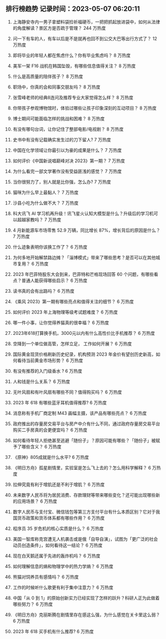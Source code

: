 
## 排行榜趋势 记录时间：2023-05-07 06:20:11
  
  1. 上海静安寺内一男子拿塑料袋捡祈福硬币，一把把抓起放进袋中，如何从法律的角度解读？景区方是否疏于管理？ 244 万热度
    
  2. 问一下有车的人，有车以后是不是就再也回不到公交大巴等出行方式了？ 12 万热度
    
  3. 即将毕业的年轻人都在焦虑什么？你有毕业焦虑吗？ 8 万热度
    
  4. 美军一架 F16 战机在韩国坠毁，有哪些信息值得关注？ 8 万热度
    
  5. 什么是高质量的陪伴孩子？ 8 万热度
    
  6. 职场中，你真的会和同事交朋友吗？ 8 万热度
    
  7. 张雪峰老师的经典8连问及推荐专业大家觉得怎么样？ 8 万热度
    
  8. 你带孩子参观博物馆时，体验过哪些让孩子印象深刻的互动项目？ 8 万热度
    
  9. 博士期间可能面临怎样的挑战和困难？ 8 万热度
    
  10. 有没有哪句台词，让你记住了整部电影/电视剧？ 8 万热度
    
  11. 史书中有没有记载确实发生过的刀下留人? 7 万热度
    
  12. 中国在化学领域让你最引以为豪的成果是什么？ 7 万热度
    
  13. 如何评价《中国新说唱巅峰对决 2023》第一期？ 7 万热度
    
  14. 为什么看完一部文学著作没有受益匪浅的感觉？ 7 万热度
    
  15. 当你很努力了，别人就是比你强，怎么办? 7 万热度
    
  16. 猫咪为什么早上最黏人？ 7 万热度
    
  17. 沙县小吃为什么做不大？ 7 万热度
    
  18. 科大讯飞 AI 学习机再升级！讯飞星火认知大模型是什么？升级后的学习机可以超越家教吗？ 7 万热度
    
  19. 4 月新能源车市场零售 52.9 万辆，同比增长 87%，增长背后的原因是什么？ 7 万热度
    
  20. 什么迹象表明你该换工作了？ 6 万热度
    
  21. 为何多地开始解禁路边摊？「淄博模式」带来了哪些思考？是否可以在其他城市复用？ 6 万热度
    
  22. 2023 年巴菲特股东大会到来，巴菲特和芒格现场回答 60 个问题，有哪些看点？普通人能获得哪些启示？ 6 万热度
    
  23. 读书真的会有出路吗？ 6 万热度
    
  24. 《乘风 2023》第一期有哪些亮点和值得关注的细节？ 6 万热度
    
  25. 如何评价 2023 年上海物理等级考试题难度？ 6 万热度
    
  26. 哪一件小事，让你觉得养猫真的很幸福？ 6 万热度
    
  27. 2023年618打算换手机，3000元以内有什么高性价比手机推荐？ 6 万热度
    
  28. 空降到一个单位做高管，怎样立足， 工作如何开展？ 6 万热度
    
  29. 国际黄金现货价格刷新历史纪录，机构预测 2023 年金价有望创历史新高，如何看待当前黄金市场形势？ 6 万热度
    
  30. 有没有推荐的入门级香水 ? 6 万热度
    
  31. 人和钱是什么关系？ 6 万热度
    
  32. 无叶风扇和有叶风扇有哪些不同？值得购买吗？ 6 万热度
    
  33. 2023 年 618 有哪些蓝牙耳机值得推荐? 6 万热度
    
  34. 消息称有手机厂商定制 M43 画幅主摄，该产品有哪些亮点？ 6 万热度
    
  35. 政府推出的存量房交易平台与房产中介有什么不同，通过政府存量房交易平台购买二手房真的会更便宜吗？ 6 万热度
    
  36. 如何看待年轻人拒绝甚至逃避「随份子」？原因可能有哪些？「随份子」被赋予了哪些含义？ 6 万热度
    
  37. 《原神》805成就是什么水平? 6 万热度
    
  38. 《明日方舟》孤星剧情里，实验室是怎么飞上去的？怎么用科学解释？ 6 万热度
    
  39. 拉伸究竟有利于增肌还是不利于增肌？ 6 万热度
    
  40. 未来数字人民币将为居民消费、存款理财等带来哪些变化？还可能出现哪些新的应用场景？ 6 万热度
    
  41. 数字人民币与支付宝、微信钱包等第三方支付平台有什么本质区别？它对于我国货币政策和货币体系都有哪些作用？ 6 万热度
    
  42. 程序员 35 岁危机的核心实质是什么？ 6 万热度
    
  43. 美国一智库称克宫遭无人机袭击或是俄「自导自演」，试图为「更广泛的社会动员创造条件」，如何看待这一结论？ 6 万热度
    
  44. 现在白天鹅还属于先进的轰炸机吗？ 6 万热度
    
  45. 如何理解信息的熵和物理学中的热力学熵？ 6 万热度
    
  46. 熊猫对饲养员有感情吗？ 6 万热度
    
  47. 工作的时候听什么歌更有利于集中注意力？ 6 万热度
    
  48. 中国「从 0 到 1」的原始创新实力已经实现了怎样的跃升？科研人正为此做着哪些努力？ 6 万热度
    
  49. 《明日方舟》克丽斯腾在剧情里存在感这么强，为什么感觉在关卡里这么弱？ 6 万热度
    
  50. 2023 年 618 买手机有什么推荐? 6 万热度
    